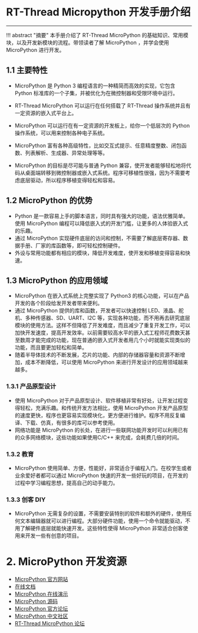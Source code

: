 # RT-Thread Micropython 开发手册介绍

----------

!!! abstract "摘要"
     本手册介绍了 RT-Thread MicroPython 的基础知识、常用模块，以及开发新模块的流程。带领读者了解 MicroPython ，并学会使用 MicroPython 进行开发。
     
## 1.1 主要特性

- MicroPython 是 Python 3 编程语言的一种精简而高效的实现，它包含 Python 标准库的一个子集，并被优化为在微控制器和受限环境中运行。

- RT-Thread MicroPython 可以运行在任何搭载了 RT-Thread 操作系统并且有一定资源的嵌入式平台上。

- MicroPython 可以运行在有一定资源的开发板上，给你一个低层次的 Python 操作系统，可以用来控制各种电子系统。

- MicroPython 富有各种高级特性，比如交互式提示、任意精度整数、闭包函数、列表解析、生成器、异常处理等等。

- MicroPython 的目标是尽可能与普通 Python 兼容，使开发者能够轻松地将代码从桌面端转移到微控制器或嵌入式系统。程序可移植性很强，因为不需要考虑底层驱动，所以程序移植变得轻松和容易。

## 1.2 MicroPython 的优势

- Python 是一款容易上手的脚本语言，同时具有强大的功能，语法优雅简单。使用 MicroPython 编程可以降低嵌入式的开发门槛，让更多的人体验嵌入式的乐趣。
- 通过 MicroPython 实现硬件底层的访问和控制，不需要了解底层寄存器、数据手册、厂家的库函数等，即可轻松控制硬件。
- 外设与常用功能都有相应的模块，降低开发难度，使开发和移植变得容易和快速。

## 1.3 MicroPython 的应用领域

- MicroPython 在嵌入式系统上完整实现了 Python3 的核心功能，可以在产品开发的各个阶段给发开发者带来便利。
- 通过  MicroPython  提供的库和函数，开发者可以快速控制 LED、液晶、舵机、多种传感器、SD、UART、I2C 等，实现各种功能，而不用再去研究底层模块的使用方法。这样不但降低了开发难度，而且减少了重复开发工作，可以加快开发速度，提高开发效率。以前需要较高水平的嵌入式工程师花费数天甚至数周才能完成的功能，现在普通的嵌入式开发者用几个小时就能实现类似的功能，而且要更加轻松和简单。
- 随着半导体技术的不断发展，芯片的功能、内部的存储器容量和资源不断增加，成本不断降低，可以使用 MicroPython 来进行开发设计的应用领域越来越多。

### 1.3.1 产品原型设计

- 使用 MicroPython  对于产品原型设计、软件移植非常有好处，让开发过程变得轻松，充满乐趣。和传统开发方法相比，使用 MicroPython 开发产品原型的速度更快，程序也更容易实现模块化，更方便进行维护。程序不用反复编译、下载、仿真，有很多的库可以参考使用。
- 网络功能是 MicroPython  的长处，在进行一些联网功能开发时可以利用已有的众多网络模块，这些功能如果使用C/C++ 来完成，会耗费几倍的时间。

### 1.3.2 教育

- MicroPython  使用简单、方便，性能好，非常适合于编程入门。在校学生或者业余爱好者都可以通过 MicroPython 快速的开发一些好玩的项目，在开发的过程中学习编程思想，提高自己的动手能力。

### 1.3.3 创客 DIY

- MicroPython 无需复杂的设置，不需要安装特别的软件和额外的硬件，使用任何文本编辑器就可以进行编程。大部分硬件功能，使用一个命令就能驱动，不用了解硬件底层就能快速开发。这些特性使得 MicroPython 非常适合创客使用来开发一些有创意的项目。

# 2. MicroPython 开发资源

- [MicroPython 官方网站](https://micropython.org/)
- [在线文档](http://docs.micropython.org/en/latest/pyboard/)
- [MicroPython 在线演示](https://micropython.org/unicorn)
- [MicroPython 源码](https://github.com/micropython/micropython)
- [MicroPython 官方论坛](http://forum.micropython.org/)
- [MicroPython 中文社区](http://www.micropython.org.cn/)
- [RT-Thread MicroPython 论坛](https://www.rt-thread.org/qa/forum.php)

